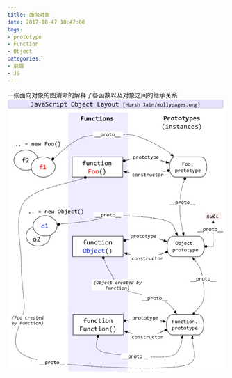 ```yaml
---
title: 面向对象
date: 2017-10-47 10:47:00
tags: 
- prototype
- Function
- Object
categories:
- 前端
- JS
---
```

一张面向对象的图清晰的解释了各函数以及对象之间的继承关系<!--more-->
![面向对象原型继承图](https://raw.githubusercontent.com/chenjiaobin/chenjiaobin.github.io/Source/themes/raytaylorism/source/css/images/oop-4.jpg)
